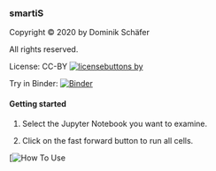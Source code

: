 ### smartiS

Copyright © 2020 by Dominik Schäfer

All rights reserved.

License: CC-BY
[![licensebuttons by](https://licensebuttons.net/l/by/3.0/88x31.png)](https://creativecommons.org/licenses/by/4.0)

Try in Binder: [![Binder](https://mybinder.org/badge_logo.svg)](https://mybinder.org/v2/gh/Dommsko/smartiS/master?urlpath=lab)

#### Getting started

1. Select the Jupyter Notebook you want to examine.

2. Click on the fast forward button to run all cells.

[![How To Use](https://github.com/Dommsko/smartiS/img/howto.png)
